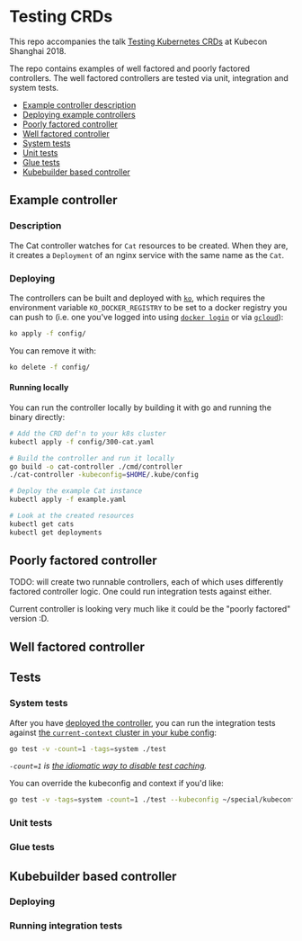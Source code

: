 # Testing CRDs

This repo accompanies the talk [Testing Kubernetes CRDs](https://kccncchina2018english.sched.com/event/FuJa/testing-kubernetes-crds-christie-wilson-google)
at Kubecon Shanghai 2018.

The repo contains examples of well factored and poorly factored controllers. The well factored controllers
are tested via unit, integration and system tests.

* [Example controller description](#description)
* [Deploying example controllers](#deploying)
* [Poorly factored controller](#poorly-factored-controller)
* [Well factored controller](#well-factored-controller)
* [System tests](#system-tests)
* [Unit tests](#unit-tests)
* [Glue tests](#glue-tests)
* [Kubebuilder based controller](#kubebuilder-controller)

## Example controller

### Description

The Cat controller watches for `Cat` resources to be created. When they are, it creates a `Deployment` of an
nginx service with the same name as the `Cat`.

### Deploying

The controllers can be built and deployed with [`ko`](https://github.com/google/go-containerregistry/tree/master/cmd/ko),
which requires the environment variable `KO_DOCKER_REGISTRY` to be set to
a docker registry you can push to (i.e. one you've logged into using [`docker login`](https://docs.docker.com/engine/reference/commandline/login/)
or via [`gcloud`](https://cloud.google.com/container-registry/docs/advanced-authentication)):

```bash
ko apply -f config/
```

You can remove it with:

```bash
ko delete -f config/
```

#### Running locally

You can run the controller locally by building it with go and running the binary directly:

```bash
# Add the CRD def'n to your k8s cluster
kubectl apply -f config/300-cat.yaml

# Build the controller and run it locally
go build -o cat-controller ./cmd/controller
./cat-controller -kubeconfig=$HOME/.kube/config

# Deploy the example Cat instance
kubectl apply -f example.yaml

# Look at the created resources
kubectl get cats
kubectl get deployments
```

## Poorly factored controller

TODO: will create two runnable controllers, each of which uses differently factored controller logic.
One could run integration tests against either.

Current controller is looking very much like it could be the "poorly factored" version :D.

## Well factored controller

## Tests

### System tests

After you have [deployed the controller](#deploying), you can run the integration tests against
[the `current-context` cluster in your kube config](https://kubernetes.io/docs/concepts/configuration/organize-cluster-access-kubeconfig/):

```bash
go test -v -count=1 -tags=system ./test
```

_`-count=1` is [the idiomatic way to disable test caching](https://golang.org/doc/go1.10#test)._

You can override the kubeconfig and context if you'd like:

```bash
go test -v -tags=system -count=1 ./test --kubeconfig ~/special/kubeconfig --cluster myspecialcluster
```

### Unit tests

### Glue tests

## Kubebuilder based controller

### Deploying

### Running integration tests